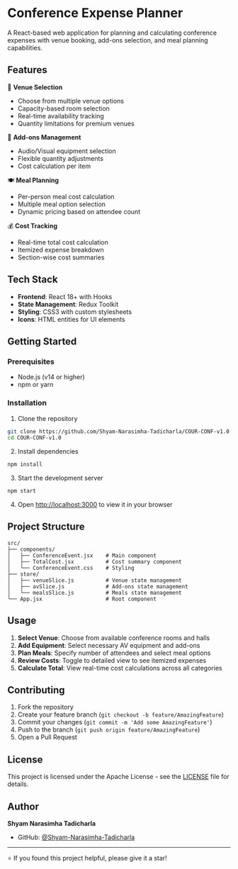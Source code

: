 # Conference Expense Planner

A React-based web application for planning and calculating conference expenses with venue booking, add-ons selection, and meal planning capabilities.

## Features

🏢 **Venue Selection**
- Choose from multiple venue options
- Capacity-based room selection
- Real-time availability tracking
- Quantity limitations for premium venues

🎯 **Add-ons Management**
- Audio/Visual equipment selection
- Flexible quantity adjustments
- Cost calculation per item

🍽️ **Meal Planning**
- Per-person meal cost calculation
- Multiple meal option selection
- Dynamic pricing based on attendee count

💰 **Cost Tracking**
- Real-time total cost calculation
- Itemized expense breakdown
- Section-wise cost summaries

## Tech Stack

- **Frontend**: React 18+ with Hooks
- **State Management**: Redux Toolkit
- **Styling**: CSS3 with custom stylesheets
- **Icons**: HTML entities for UI elements

## Getting Started

### Prerequisites
- Node.js (v14 or higher)
- npm or yarn

### Installation

1. Clone the repository
```bash
git clone https://github.com/Shyam-Narasimha-Tadicharla/COUR-CONF-v1.0.git
cd COUR-CONF-v1.0
```

2. Install dependencies
```bash
npm install
```

3. Start the development server
```bash
npm start
```

4. Open [http://localhost:3000](http://localhost:3000) to view it in your browser

## Project Structure

```
src/
├── components/
│   ├── ConferenceEvent.jsx    # Main component
│   ├── TotalCost.jsx          # Cost summary component
│   └── ConferenceEvent.css    # Styling
├── store/
│   ├── venueSlice.js          # Venue state management
│   ├── avSlice.js             # Add-ons state management
│   └── mealsSlice.js          # Meals state management
└── App.jsx                    # Root component
```

## Usage

1. **Select Venue**: Choose from available conference rooms and halls
2. **Add Equipment**: Select necessary AV equipment and add-ons
3. **Plan Meals**: Specify number of attendees and select meal options
4. **Review Costs**: Toggle to detailed view to see itemized expenses
5. **Calculate Total**: View real-time cost calculations across all categories

## Contributing

1. Fork the repository
2. Create your feature branch (`git checkout -b feature/AmazingFeature`)
3. Commit your changes (`git commit -m 'Add some AmazingFeature'`)
4. Push to the branch (`git push origin feature/AmazingFeature`)
5. Open a Pull Request

## License

This project is licensed under the Apache License - see the [LICENSE](LICENSE) file for details.

## Author

**Shyam Narasimha Tadicharla**
- GitHub: [@Shyam-Narasimha-Tadicharla](https://github.com/Shyam-Narasimha-Tadicharla)

---

⭐ If you found this project helpful, please give it a star!